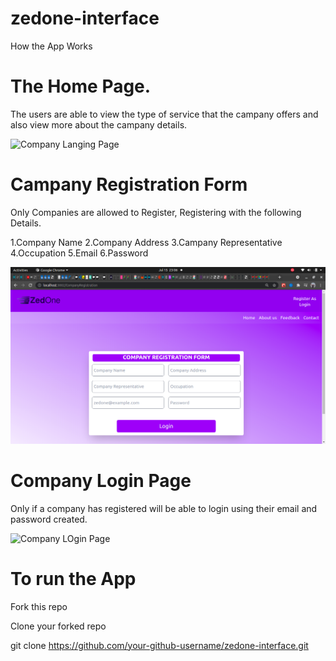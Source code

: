 # zedone-interface
 How the App Works
# The Home Page.
 The users are able to view the type of  service that the campany offers and also view more about the campany details.

![Company Langing Page](https://github.com/Deewiliams/zedone-interface-final/blob/main/user-login/src/images/Landing%20page.png?raw=true)

# Campany Registration Form
  Only Companies are allowed to Register, Registering with the following Details.
  
  1.Company Name
  2.Company Address
  3.Campany Representative
  4.Occupation
  5.Email
  6.Password

![Company Registration Form](./user-login/src/images/Company_Registration_page.png)
 
 # Company Login Page
Only if a company has registered will be able to login using their email and password created.



![Company LOgin Page](https://github.com/Deewiliams/zedone-interface-final/blob/main/user-login/src/images/company_login_page.png)


# To run the App

Fork this repo

Clone your forked repo

git clone https://github.com/your-github-username/zedone-interface.git



